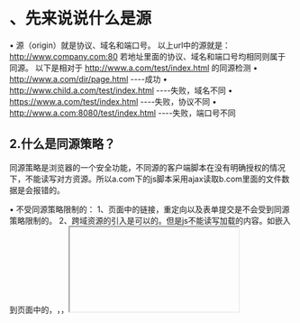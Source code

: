 

# 、先来说说什么是源

•	源（origin）就是协议、域名和端口号。
以上url中的源就是：http://www.company.com:80
若地址里面的协议、域名和端口号均相同则属于同源。
以下是相对于 http://www.a.com/test/index.html 的同源检测
•	http://www.a.com/dir/page.html ----成功
•	http://www.child.a.com/test/index.html ----失败，域名不同
•	https://www.a.com/test/index.html ----失败，协议不同
•	http://www.a.com:8080/test/index.html ----失败，端口号不同


## 2.什么是同源策略？

同源策略是浏览器的一个安全功能，不同源的客户端脚本在没有明确授权的情况下，不能读写对方资源。所以a.com下的js脚本采用ajax读取b.com里面的文件数据是会报错的。

•	不受同源策略限制的：
1、页面中的链接，重定向以及表单提交是不会受到同源策略限制的。
2、跨域资源的引入是可以的。但是js不能读写加载的内容。如嵌入到页面中的<script src="..."></script>，<img>，<link>，<iframe>等。


# 二、跨域
1、什么是跨域
受前面所讲的浏览器同源策略的影响，不是同源的脚本不能操作其他源下面的对象。想要操作另一个源下的对象是就需要跨域。





